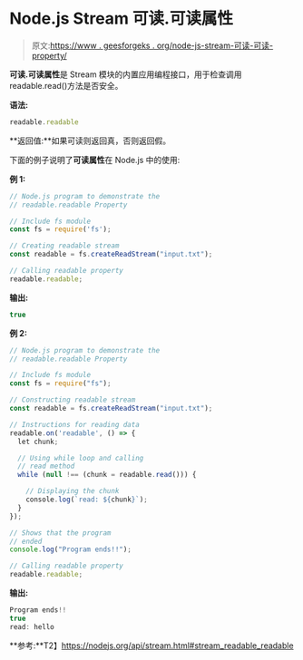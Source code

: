 # Node.js Stream 可读.可读属性

> 原文:[https://www . geesforgeks . org/node-js-stream-可读-可读-property/](https://www.geeksforgeeks.org/node-js-stream-readable-readable-property/)

**可读.可读属性**是 Stream 模块的内置应用编程接口，用于检查调用 readable.read()方法是否安全。

**语法:**

```js
readable.readable
```

**返回值:**如果可读则返回真，否则返回假。

下面的例子说明了**可读属性**在 Node.js 中的使用:

**例 1:**

```js
// Node.js program to demonstrate the     
// readable.readable Property

// Include fs module
const fs = require('fs');

// Creating readable stream
const readable = fs.createReadStream("input.txt");

// Calling readable property
readable.readable;
```

**输出:**

```js
true
```

**例 2:**

```js
// Node.js program to demonstrate the     
// readable.readable Property  

// Include fs module
const fs = require("fs");

// Constructing readable stream
const readable = fs.createReadStream("input.txt");

// Instructions for reading data
readable.on('readable', () => {
  let chunk;

  // Using while loop and calling
  // read method
  while (null !== (chunk = readable.read())) {

    // Displaying the chunk
    console.log(`read: ${chunk}`);
  }
});

// Shows that the program
// ended
console.log("Program ends!!");

// Calling readable property
readable.readable;
```

**输出:**

```js
Program ends!!
true
read: hello

```

**参考:**T2】https://nodejs.org/api/stream.html#stream_readable_readable
